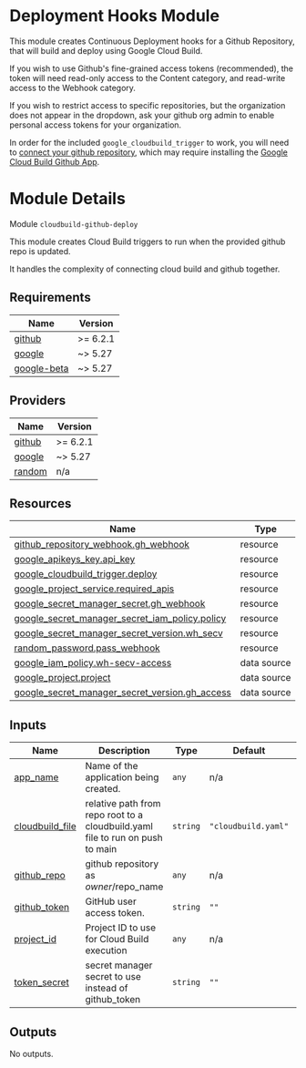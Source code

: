 # Deployment Hooks Module

This module creates Continuous Deployment hooks for a Github Repository, that
will build and deploy using Google Cloud Build.

If you wish to use Github's fine-grained access tokens (recommended), the token
will need read-only access to the Content category, and read-write access to
the Webhook category.

If you wish to restrict access to specific repositories, but the organization
does not appear in the dropdown, ask your github org admin to enable personal
access tokens for your organization.

In order for the included `google_cloudbuild_trigger` to work, you will need to
[connect your github
repository](https://cloud.google.com/build/docs/automating-builds/github/connect-repo-github),
which may require installing the [Google Cloud Build Github
App](https://github.com/marketplace/google-cloud-build).

# Module Details

<!-- BEGIN_TF_DOCS -->
Module `cloudbuild-github-deploy`

This module creates Cloud Build triggers to run when the provided github repo
is updated.

It handles the complexity of connecting cloud build and github together.

## Requirements

| Name | Version |
|------|---------|
| <a name="requirement_github"></a> [github](#requirement\_github) | >= 6.2.1 |
| <a name="requirement_google"></a> [google](#requirement\_google) | ~> 5.27 |
| <a name="requirement_google-beta"></a> [google-beta](#requirement\_google-beta) | ~> 5.27 |

## Providers

| Name | Version |
|------|---------|
| <a name="provider_github"></a> [github](#provider\_github) | >= 6.2.1 |
| <a name="provider_google"></a> [google](#provider\_google) | ~> 5.27 |
| <a name="provider_random"></a> [random](#provider\_random) | n/a |

## Resources

| Name | Type |
|------|------|
| [github_repository_webhook.gh_webhook](https://registry.terraform.io/providers/integrations/github/latest/docs/resources/repository_webhook) | resource |
| [google_apikeys_key.api_key](https://registry.terraform.io/providers/hashicorp/google/latest/docs/resources/apikeys_key) | resource |
| [google_cloudbuild_trigger.deploy](https://registry.terraform.io/providers/hashicorp/google/latest/docs/resources/cloudbuild_trigger) | resource |
| [google_project_service.required_apis](https://registry.terraform.io/providers/hashicorp/google/latest/docs/resources/project_service) | resource |
| [google_secret_manager_secret.gh_webhook](https://registry.terraform.io/providers/hashicorp/google/latest/docs/resources/secret_manager_secret) | resource |
| [google_secret_manager_secret_iam_policy.policy](https://registry.terraform.io/providers/hashicorp/google/latest/docs/resources/secret_manager_secret_iam_policy) | resource |
| [google_secret_manager_secret_version.wh_secv](https://registry.terraform.io/providers/hashicorp/google/latest/docs/resources/secret_manager_secret_version) | resource |
| [random_password.pass_webhook](https://registry.terraform.io/providers/hashicorp/random/latest/docs/resources/password) | resource |
| [google_iam_policy.wh-secv-access](https://registry.terraform.io/providers/hashicorp/google/latest/docs/data-sources/iam_policy) | data source |
| [google_project.project](https://registry.terraform.io/providers/hashicorp/google/latest/docs/data-sources/project) | data source |
| [google_secret_manager_secret_version.gh_access](https://registry.terraform.io/providers/hashicorp/google/latest/docs/data-sources/secret_manager_secret_version) | data source |

## Inputs

| Name | Description | Type | Default | Required |
|------|-------------|------|---------|:--------:|
| <a name="input_app_name"></a> [app\_name](#input\_app\_name) | Name of the application being created. | `any` | n/a | yes |
| <a name="input_cloudbuild_file"></a> [cloudbuild\_file](#input\_cloudbuild\_file) | relative path from repo root to a cloudbuild.yaml file to run on push to main | `string` | `"cloudbuild.yaml"` | no |
| <a name="input_github_repo"></a> [github\_repo](#input\_github\_repo) | github repository as $owner/$repo\_name | `any` | n/a | yes |
| <a name="input_github_token"></a> [github\_token](#input\_github\_token) | GitHub user access token. | `string` | `""` | no |
| <a name="input_project_id"></a> [project\_id](#input\_project\_id) | Project ID to use for Cloud Build execution | `any` | n/a | yes |
| <a name="input_token_secret"></a> [token\_secret](#input\_token\_secret) | secret manager secret to use instead of github\_token | `string` | `""` | no |

## Outputs

No outputs.
<!-- END_TF_DOCS -->
